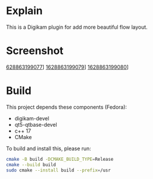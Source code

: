 
# Explain

This is a Digikam plugin for add more beautiful flow layout.

# Screenshot

[628863199077](screenshot/1.gif)]
[1628863199079](./screenshot/缩放.gif)]
[1628863199080](./screenshot/节省内存.gif)]

# Build

This project depends these components (Fedora):

- digikam-devel
- qt5-qtbase-devel
- c++ 17
- CMake

To build and install this, please run:

```bash
cmake -B build -DCMAKE_BUILD_TYPE=Release
cmake --build build
sudo cmake --install build --prefix=/usr
```

